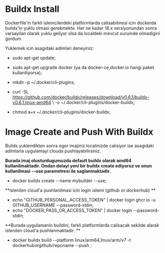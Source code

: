 # Buildx Install
Dockerfile'in farkli islemcilerdeki platformlarda calisabilmesi icin dockerda buildx'in yuklu olmasi gerekmekte.
Her ne kadar 18.x versiyonundan sonra varsayilan olarak yuklu geliyor olsa da localdeki mevcut surumde olmadigini gordum. 

Yuklemek icin asagidaki adimlari deneyiniz:

  * sudo apt-get update;
    
  * sudo apt-get upgrade docker (ya da docker-ce,docker.io hangi paket kullaniliyorsa);
    
  * mkdir -p ~/.docker/cli-plugins;
    
  * curl -SL https://github.com/docker/buildx/releases/download/v0.6.1/buildx-v0.6.1.linux-amd64 \ -o ~/.docker/cli-plugins/docker-buildx;
  
  * chmod a+x ~/.docker/cli-plugins/docker-buildx;



# Image Create and Push With Buildx 
Buildx yuklendikten sonra eger imajiniz localinizde calisiyor ise asagidaki adimlarla uygulamayi clouda pushlayabilirsiniz.

**Burada imaj olusturdugumuzda default buildx olarak amd64 kullanilmaktadir. Ondan dolayi yeni bir buildx create ediyoruz ve onun kullanilmasi --use parametresi ile saglanmaktadir.**
  * docker buildx create --name mybuilder --use;

**islenilen cloud'a pushlanilmasi icin login islemi (github or dockerhub) **
  * echo "GITHUB_PERSONAL_ACCESS_TOKEN" | docker login ghcr.io -u GITHUB_USERNAME --password-stdin;
  *  echo "DOCKER_PASS_OR_ACCESS_TOKEN" | docker login --password-stdin;

**Burada uygulamanin buildini, farkli platformlarda calisacak sekilde alarak istenilen cloud'a pushlanmaktadir. **
  * docker buildx build --platform linux/arm64,linux/arm/v7 -t dockerhuborgithub/reponame --push ;
